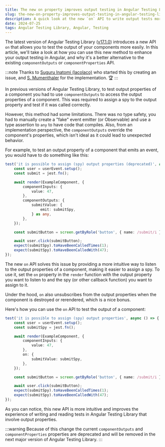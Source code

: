 ```yaml
---
title: The new on property improves output testing in Angular Testing Library
slug: the-new-on-property-improves-output-testing-in-angular-testing-library
description: A quick look at the new `on` API to write output tests more intuitively and without workarounds.
date: 2024-07-25
tags: Angular Testing Library, Angular, Testing
---
```


The latest version of Angular Testing Library ([v17.1.0](https://www.npmjs.com/package/@testing-library/angular/v/17.1.0)) introduces a new API `on` that allows you to test the output of your components more easily. In this article, we'll take a look at how you can use this new method to enhance your output testing in Angular, and why it's a better alternative to the existing `componentOutputs` or `componentProperties` API.

:::note
Thanks to [Suguru Inatomi (lacolaco)](https://x.com/laco2net) who started this by creating an issue, and [S. Mumenthaler](https://github.com/mumenthalers) for the implementation. 🏆
:::

In previous versions of Angular Testing Library, to test output properties of a component you had to use `componentOutputs` to access the output properties of a component.
This was required to assign a spy to the output property and test if it was called correctly.

However, this method had some limitations.
There was no type safety, you had to manually create a "fake" event emitter (or Observable) and use a type assertion to `any` to have code that compiles.
Also, from an implementation perspective, the `componentOutputs` override the component's properties, which isn't ideal as it could lead to unexpected behavior.

For example, to test an output property of a component that emits an event, you would have to do something like this:

```ts{9-13}:example.component.spec.ts
test('it is possible to assign (spy) output properties (deprecated)', async () => {
	const user = userEvent.setup();
	const submit = jest.fn();

	await render(ExampleComponent, {
		componentInputs: {
			value: 47,
		},
		componentOutputs: {
			submitValue: {
				emit: submitSpy,
			} as any,
		},
	});

	const submitButton = screen.getByRole('button', { name: /submit/i });

	await user.click(submitButton);
	expect(submitSpy).toHaveBeenCalledTimes(1);
	expect(submitSpy).toHaveBeenCalledWith(47);
});
```

The new `on` API solves this issue by providing a more intuitive way to listen to the output properties of a component, making it easier to assign a spy.
To use it, set the `on` property in the `render` function with the output property you want to listen to and the spy (or other callback function) you want to assign to it.

Under the hood, `on` also unsubscribes from the output properties when the component is destroyed or rerendered, which is a nice bonus.

Here's how you can use the `on` API to test the output of a component:

```ts{9-11}:example.component.spec.ts
test('it is possible to assign (spy) output properties', async () => {
	const user = userEvent.setup();
	const submitSpy = jest.fn();

	await render(ExampleComponent, {
		componentInputs: {
			value: 47,
		},
		on: {
			submitValue: submitSpy,
		},
	});

	const submitButton = screen.getByRole('button', { name: /submit/i });

	await user.click(submitButton);
	expect(submitSpy).toHaveBeenCalledTimes(1);
	expect(submitSpy).toHaveBeenCalledWith(47);
});
```

As you can notice, this new API is more intuitive and improves the experience of writing and reading tests in Angular Testing Library that involve output properties.

:::warning
Because of this change the current `componentOutputs` and `componentProperties` properties are deprecated and will be removed in the next major version of Angular Testing Library.
:::
